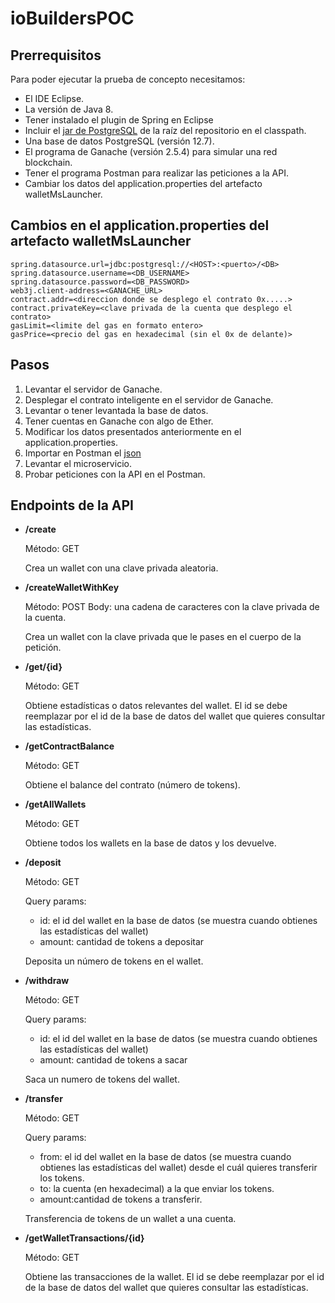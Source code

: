 # ioBuildersPOC

## Prerrequisitos
Para poder ejecutar la prueba de concepto necesitamos:
- El IDE Eclipse.
- La versión de Java 8.
- Tener instalado el plugin de Spring en Eclipse
- Incluir el [jar de PostgreSQL](postgresql-42.2.20.jar) de la raíz del repositorio en el classpath.
- Una base de datos PostgreSQL (versión 12.7).
- El programa de Ganache (versión 2.5.4) para simular una red blockchain.
- Tener el programa Postman para realizar las peticiones a la API.
- Cambiar los datos del application.properties del artefacto walletMsLauncher.
## Cambios en el application.properties del artefacto walletMsLauncher
```
spring.datasource.url=jdbc:postgresql://<HOST>:<puerto>/<DB>
spring.datasource.username=<DB_USERNAME>
spring.datasource.password=<DB_PASSWORD>
web3j.client-address=<GANACHE_URL>
contract.addr=<direccion donde se desplego el contrato 0x.....>
contract.privateKey=<clave privada de la cuenta que desplego el contrato>
gasLimit=<limite del gas en formato entero>
gasPrice=<precio del gas en hexadecimal (sin el 0x de delante)>
```
## Pasos
1. Levantar el servidor de Ganache.
2. Desplegar el contrato inteligente en el servidor de Ganache.
3. Levantar o tener levantada la base de datos.
4. Tener cuentas en Ganache con algo de Ether.
5. Modificar los datos presentados anteriormente en el application.properties.
6. Importar en Postman el [json](iobuilders.postman_collection.json)
7. Levantar el microservicio.
8. Probar peticiones con la API en el Postman.

## Endpoints de la API
- <strong>/create</strong>
  
  Método: GET
  
  Crea un wallet con una clave privada aleatoria.
- <strong>/createWalletWithKey</strong>

  Método: POST
  Body: una cadena de caracteres con la clave privada de la cuenta.
  
  Crea un wallet con la clave privada que le pases en el cuerpo de la petición.
- <strong>/get/{id}</strong>

  Método: GET
  
  Obtiene estadísticas o datos relevantes del wallet. El id se debe reemplazar por el id de la base de datos del wallet que quieres consultar las estadísticas.
- <strong>/getContractBalance</strong>

  Método: GET
  
  Obtiene el balance del contrato (número de tokens).
- <strong>/getAllWallets</strong>

  Método: GET
  
  Obtiene todos los wallets en la base de datos y los devuelve.
- <strong>/deposit</strong>

  Método: GET
  
  Query params:
  - id: el id del wallet en la base de datos (se muestra cuando obtienes las estadísticas del wallet)
  - amount: cantidad de tokens a depositar

  Deposita un número de tokens en el wallet.
- <strong>/withdraw</strong>

  Método: GET
  
  Query params:
  - id: el id del wallet en la base de datos (se muestra cuando obtienes las estadísticas del wallet)
  - amount: cantidad de tokens a sacar

  Saca un numero de tokens del wallet.
- <strong>/transfer</strong>

  Método: GET
  
  Query params:
  - from: el id del wallet en la base de datos (se muestra cuando obtienes las estadísticas del wallet) desde el cuál quieres transferir los tokens.
  - to: la cuenta (en hexadecimal) a la que enviar los tokens.
  - amount:cantidad de tokens a transferir.
  
  Transferencia de tokens de un wallet a una cuenta.
- <strong>/getWalletTransactions/{id}</strong>

  Método: GET

  Obtiene las transacciones de la wallet. El id se debe reemplazar por el id de la base de datos del wallet que quieres consultar las estadísticas.
